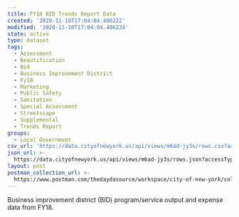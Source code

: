```yaml
---
title: FY18 BID Trends Report Data
created: '2020-11-10T17:04:04.406222'
modified: '2020-11-10T17:04:04.406234'
state: active
type: dataset
tags:
  - Assessment
  - Beautification
  - Bid
  - Business Improvement District
  - Fy18
  - Marketing
  - Public Safety
  - Sanitation
  - Special Assessment
  - Streetscape
  - Supplemental
  - Trends Report
groups:
  - Local Government
csv_url: 'https://data.cityofnewyork.us/api/views/m6ad-jy3s/rows.csv?accessType=DOWNLOAD'
json_url: >-
  https://data.cityofnewyork.us/api/views/m6ad-jy3s/rows.json?accessType=DOWNLOAD
layout: post
postman_collection_url: >-
  https://www.postman.com/thedaydasource/workspace/city-of-new-york/collection/15909983-5922303b-263c-4d9d-a818-9be8989aaec2
---
```

Business improvement district (BID) program/service output and expense data from FY18.
